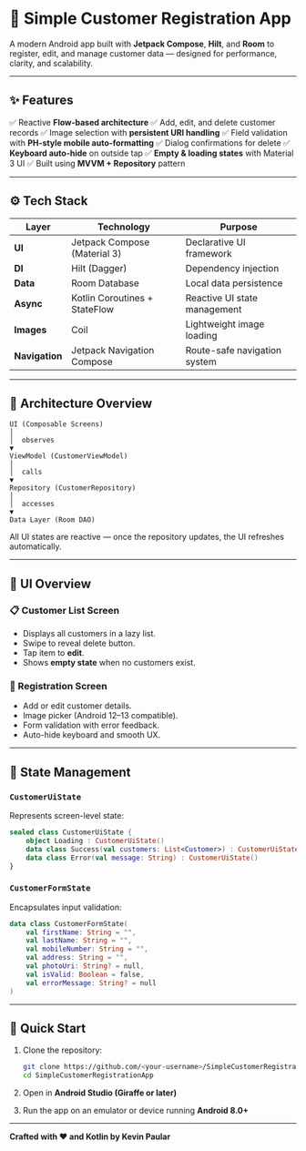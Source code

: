 # 🧭 Simple Customer Registration App

A modern Android app built with **Jetpack Compose**, **Hilt**, and **Room** to register, edit, and manage customer data — designed for performance, clarity, and scalability.

---

## ✨ Features

✅ Reactive **Flow-based architecture**
✅ Add, edit, and delete customer records
✅ Image selection with **persistent URI handling**
✅ Field validation with **PH-style mobile auto-formatting**
✅ Dialog confirmations for delete
✅ **Keyboard auto-hide** on outside tap
✅ **Empty & loading states** with Material 3 UI
✅ Built using **MVVM + Repository** pattern

---

## ⚙️ Tech Stack

| Layer          | Technology                    | Purpose                      |
| -------------- | ----------------------------- | ---------------------------- |
| **UI**         | Jetpack Compose (Material 3)  | Declarative UI framework     |
| **DI**         | Hilt (Dagger)                 | Dependency injection         |
| **Data**       | Room Database                 | Local data persistence       |
| **Async**      | Kotlin Coroutines + StateFlow | Reactive UI state management |
| **Images**     | Coil                          | Lightweight image loading    |
| **Navigation** | Jetpack Navigation Compose    | Route-safe navigation system |

---

## 🧱 Architecture Overview

```
UI (Composable Screens)
│
│  observes
▼
ViewModel (CustomerViewModel)
│
│  calls
▼
Repository (CustomerRepository)
│
│  accesses
▼
Data Layer (Room DAO)
```

All UI states are reactive — once the repository updates, the UI refreshes automatically.

---

## 🎨 UI Overview

### 📋 Customer List Screen

* Displays all customers in a lazy list.
* Swipe to reveal delete button.
* Tap item to **edit**.
* Shows **empty state** when no customers exist.

### 📝 Registration Screen

* Add or edit customer details.
* Image picker (Android 12–13 compatible).
* Form validation with error feedback.
* Auto-hide keyboard and smooth UX.

---

## 🧠 State Management

### `CustomerUiState`

Represents screen-level state:

```kotlin
sealed class CustomerUiState {
    object Loading : CustomerUiState()
    data class Success(val customers: List<Customer>) : CustomerUiState()
    data class Error(val message: String) : CustomerUiState()
}
```

### `CustomerFormState`

Encapsulates input validation:

```kotlin
data class CustomerFormState(
    val firstName: String = "",
    val lastName: String = "",
    val mobileNumber: String = "",
    val address: String = "",
    val photoUri: String? = null,
    val isValid: Boolean = false,
    val errorMessage: String? = null
)
```
---

## 🚀 Quick Start

1. Clone the repository:

   ```bash
   git clone https://github.com/<your-username>/SimpleCustomerRegistrationApp.git
   cd SimpleCustomerRegistrationApp
   ```
2. Open in **Android Studio (Giraffe or later)**
3. Run the app on an emulator or device running **Android 8.0+**

---

**Crafted with ❤️ and Kotlin by Kevin Paular**
